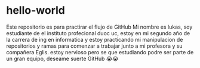 # hello-world
Este repositorio es para practirar el flujo de GitHub
Mi nombre es lukas, soy estudiante de el instituto profecional duoc uc, estoy en mi segundo año de la carrera de ing en informatica y estoy practicando mi manipulacion de repositorios y ramas para comenzar a trabajar 
junto a mi profesora y su compañera Eglis. estoy nervioso pero se que estudiando podre ser parte de un gran equipo, deseame suerte GitHub 😭😭
